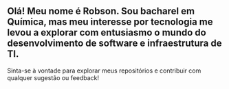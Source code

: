 ## Olá! Meu nome é Robson. Sou bacharel em Química, mas meu interesse por tecnologia me levou a explorar com entusiasmo o mundo do desenvolvimento de software e infraestrutura de TI.
Sinta-se à vontade para explorar meus repositórios e contribuir com qualquer sugestão ou feedback!

<!--
**robson817/robson817** is a ✨ _special_ ✨ repository because its `README.md` (this file) appears on your GitHub profile.

Here are some ideas to get you started:

- 🔭 I’m currently working on ...
- 🌱 I’m currently learning ...
- 👯 I’m looking to collaborate on ...
- 🤔 I’m looking for help with ...
- 💬 Ask me about ...
- 📫 How to reach me: ...
- 😄 Pronouns: ...
- ⚡ Fun fact: ...
-->
